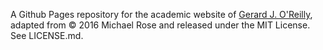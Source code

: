 A Github Pages repository for the academic website of [Gerard J. O'Reilly](https://gerardjoreilly.github.io/), adapted from © 2016 Michael Rose and released under the MIT License. See LICENSE.md.